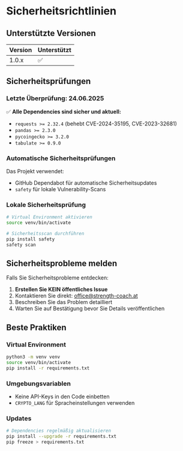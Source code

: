 # Sicherheitsrichtlinien

## Unterstützte Versionen

| Version | Unterstützt          |
| ------- | -------------------- |
| 1.0.x   | :white_check_mark:   |

## Sicherheitsprüfungen

### Letzte Überprüfung: 24.06.2025

✅ **Alle Dependencies sind sicher und aktuell:**
- `requests >= 2.32.4` (behebt CVE-2024-35195, CVE-2023-32681)
- `pandas >= 2.3.0`
- `pycoingecko >= 3.2.0`
- `tabulate >= 0.9.0`

### Automatische Sicherheitsprüfungen

Das Projekt verwendet:
- GitHub Dependabot für automatische Sicherheitsupdates
- `safety` für lokale Vulnerability-Scans

### Lokale Sicherheitsprüfung

```bash
# Virtual Environment aktivieren
source venv/bin/activate

# Sicherheitsscan durchführen
pip install safety
safety scan
```

## Sicherheitsprobleme melden

Falls Sie Sicherheitsprobleme entdecken:

1. **Erstellen Sie KEIN öffentliches Issue**
2. Kontaktieren Sie direkt: office@strength-coach.at
3. Beschreiben Sie das Problem detailliert
4. Warten Sie auf Bestätigung bevor Sie Details veröffentlichen

## Beste Praktiken

### Virtual Environment
```bash
python3 -m venv venv
source venv/bin/activate
pip install -r requirements.txt
```

### Umgebungsvariablen
- Keine API-Keys in den Code einbetten
- `CRYPTO_LANG` für Spracheinstellungen verwenden

### Updates
```bash
# Dependencies regelmäßig aktualisieren
pip install --upgrade -r requirements.txt
pip freeze > requirements.txt
```
